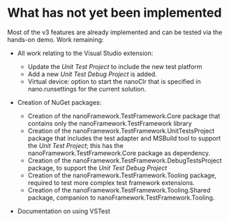 ﻿# What has not yet been implemented

Most of the v3 features are already implemented and can be tested via the hands-on demo. Work remaining:

- All work relating to the Visual Studio extension:

    - Update the *Unit Test Project* to include the new test platform
    - Add a new *Unit Test Debug Project* is added.
    - Virtual device: option to start the nanoClr that is specified in nano.runsettings for the current solution.

- Creation of NuGet packages:

    - Creation of the nanoFramework.TestFramework.Core package that contains only the nanoFramework.TestFramework library
    - Creation of the nanoFramework.TestFramework.UnitTestsProject package that includes the test adapter and MSBuild tool to support the *Unit Test Project*; this has the nanoFramework.TestFramework.Core package as dependency.
    - Creation of the nanoFramework.TestFramework.DebugTestsProject package, to support the *Unit Test Debug Project*
    - Creation of the nanoFramework.TestFramework.Tooling package, required to test more complex test framework extensions.
    - Creation of the nanoFramework.TestFramework.Tooling.Shared package, companion to nanoFramework.TestFramework.Tooling.


- Documentation on using VSTest
